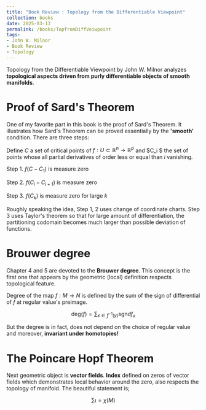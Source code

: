 ```yaml
---
title: "Book Review : Topology from the Differentiable Viewpoint"
collection: books
date: 2025-03-13
permalink: /books/TopfromDiffVeiwpoint
tags:
- John W. Milnor
- Book Review
- Topology
---
```


Topology from the Differentiable Viewpoint by John W. Milnor analyzes __topological aspects driven from purly differentiable objects of smooth manifolds__.

# Proof of Sard's Theorem

One of my favorite part in this book is the proof of Sard's Theorem. It illustrates how Sard's Theorem can be proved essentially by the __'smooth'__ condition. There are three steps:

Define $C$ a set of critical points of $f:U\subset \mathbb{R}^n \rightarrow \mathbb{R}^p$ and $C_i $ the set of points whose all partial derivatives of order less or equal than $i$ vanishing.

Step 1. $f (C-C_1)$ is measure zero

Step 2. $f(C_i - C_{i+1})$ is measure zero

Step 3. $f(C_k)$ is measure zero for large $k$

Roughly speaking the idea, Step 1, 2 uses change of coordinate charts. Step 3 uses Taylor's theorem so that for large amount of differentiation, the partitioning codomain becomes much larger than possible deviation of functions. 

# Brouwer degree

Chapter 4 and 5 are devoted to the __Brouwer degree__. This concept is the first one that appears by the geometric (local) definition respects topological feature.

Degree of the map $f:M\rightarrow N$ is defined by the sum of the sign of differential of $f$ at regular value's preimage.

$$\mathrm{deg}(f) = \sum_{x \in f^{-1}(y)} \mathrm{sgn} df_x$$

But the degree is in fact, does not depend on the choice of regular value and moreover, __invariant under homotopies!__

# The Poincare Hopf Theorem

Next geometric object is __vector fields__. __Index__ defined on zeros of vector fields which demonstrates local behavior around the zero, also respects the topology of manifold. The beautiful statement is;

$$\sum \iota = \chi (M)$$
 
